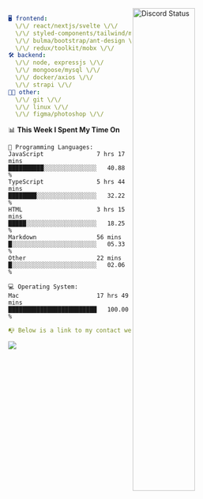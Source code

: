 
<a href="https://discord.com/users/279302975371870218" target="_blank">
    <img width="50%" align="right" alt="Discord Status" src="https://lanyard.cnrad.dev/api/279302975371870218?bg=161B22&borderRadius=5px%205px%200%200&hideTimestamp=true&idleMessage=Just%20chillin%27%20at%20the%20moment&animated=true">
</a>

```yaml
🖥️ frontend: 
  \/\/ react/nextjs/svelte \/\/
  \/\/ styled-components/tailwind/mui/
  \/\/ bulma/bootstrap/ant-design \/\/
  \/\/ redux/toolkit/mobx \/\/
🛠 backend: 
  \/\/ node, expressjs \/\/
  \/\/ mongoose/mysql \/\/
  \/\/ docker/axios \/\/
  \/\/ strapi \/\/
👨‍💻 other: 
  \/\/ git \/\/ 
  \/\/ linux \/\/
  \/\/ figma/photoshop \/\/
```
<!--START_SECTION:waka-->
📊 **This Week I Spent My Time On** 

```text
💬 Programming Languages: 
JavaScript               7 hrs 17 mins       ██████████░░░░░░░░░░░░░░░   40.88 % 
TypeScript               5 hrs 44 mins       ████████░░░░░░░░░░░░░░░░░   32.22 % 
HTML                     3 hrs 15 mins       █████░░░░░░░░░░░░░░░░░░░░   18.25 % 
Markdown                 56 mins             █░░░░░░░░░░░░░░░░░░░░░░░░   05.33 % 
Other                    22 mins             █░░░░░░░░░░░░░░░░░░░░░░░░   02.06 % 

💻 Operating System: 
Mac                      17 hrs 49 mins      █████████████████████████   100.00 % 
```


<!--END_SECTION:waka-->
```yaml
📭 Below is a link to my contact website 
```
<a href="https://mxns.xyz" target="_black"> <img src="https://img.shields.io/badge/website-161B22?style=for-the-badge&logo=About.me&logoColor=white"></img> <a/>
